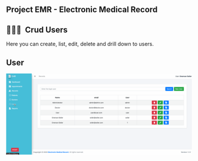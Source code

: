 ## Project EMR - Electronic Medical Record

## 👨🏻‍💻&nbsp; Crud Users

Here you can create, list, edit, delete and drill down to users.

## User
![User](/emr_angular/src/assets/images/readme_images/pages/user/emr_user.gif)


